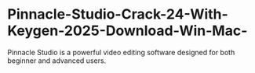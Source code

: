 # Pinnacle-Studio-Crack-24-With-Keygen-2025-Download-Win-Mac-
Pinnacle Studio is a powerful video editing software designed for both beginner and advanced users.
